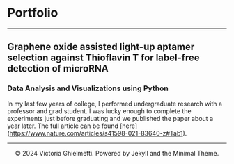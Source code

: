 # Portfolio
---
## Graphene oxide assisted light-up aptamer selection against Thioflavin T for label-free detection of microRNA

### Data Analysis and Visualizations using Python
In my last few years of college, I performed undergraduate research with a professor and grad student. I was lucky enough to complete the experiments just before graduating and we published the paper about a year later. The full article can be found [here] (https://www.nature.com/articles/s41598-021-83640-z#Tab1).



---
<center>© 2024 Victoria Ghielmetti. Powered by Jekyll and the Minimal Theme.</center>
